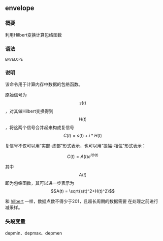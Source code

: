 ## envelope

### 概要

利用Hilbert变换计算包络函数

### 语法

``` {.bash}
ENVELOPE
```

### 说明

该命令用于计算内存中数据的包络函数。

原始信号为 $$s(t)$$，对其做Hilbert变换得到 $$H(t)$$，将这两个信号合并起来构成复信号
$$C(t) = s(t) + i*H(t)$$

复信号不仅可以用“实部-虚部”形式表示，也可以用“振幅-相位”形式表示：

$$C(t) = A(t) e^{i\Phi(t)}$$

其中 $$A(t)$$ 即为包络函数，其可以进一步表示为
$$A(t) = \sqrt{s(t)^2+H(t)^2}$$

和 [hilbert](/commands/hilbert.md)
一样，数据点数不得少于201，且超长周期的数据需要 在处理之前进行减采样。

### 头段变量

depmin、depmax、depmen
